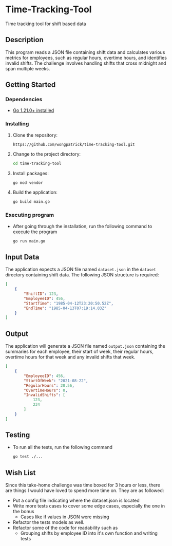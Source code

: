 # Time-Tracking-Tool

Time tracking tool for shift based data

## Description

This program reads a JSON file containing shift data and calculates various metrics for employees, such as regular hours, overtime hours, and identifies invalid shifts. The challenge involves handling shifts that cross midnight and span multiple weeks.

## Getting Started

### Dependencies

* [Go 1.21.0+ installed](https://go.dev/doc/install)

### Installing

1. Clone the repository:
    ```
    https://github.com/wongpatrick/time-tracking-tool.git
    ```
2. Change to the project directory:
    ```bash
    cd time-tracking-tool
    ```
3. Install packages:
    ```bash
    go mod vendor
    ```
4. Build the application:
    ```bash
    go build main.go
    ```

### Executing program

* After going through the installation, run the following command to execute the program
    ```bash
    go run main.go
    ```

## Input Data

The application expects a JSON file named `dataset.json` in the `dataset` directory containing shift data. The following JSON structure is required:

```JSON
[
    {
        "ShiftID": 123,
        "EmployeeID": 456,
        "StartTime": "1985-04-12T23:20:50.52Z",
        "EndTime": "1985-04-13T07:19:14.03Z"
    }
]
```

## Output

The application will generate a JSON file named `output.json` containing the summaries for each employee, their start of week, their regular hours, overtime hours for that week and any invalid shifts that week.

```JSON
[
    {
        "EmployeeID": 456,
        "StartOfWeek": "2021-08-22",
        "RegularHours": 20.56,
        "OvertimeHours": 0,
        "InvalidShifts": [
            123,
            234
        ]
    }
]
```

## Testing
* To run all the tests, run the following command
    ```bash
    go test ./...
    ```
    
## Wish List
Since this take-home challenge was time boxed for 3 hours or less, there are things I would have loved to spend more time on. They are as followed:

* Put a config file indicating where the dataset.json is located
* Write more tests cases to cover some edge cases, especially the one in the bonus
    * Cases like if values in JSON were missing
* Refactor the tests models as well.
* Refactor some of the code for readability such as
    * Grouping shifts by employee ID into it's own function and writing tests